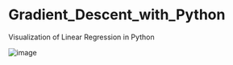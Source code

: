 # Gradient_Descent_with_Python
Visualization of Linear Regression in Python


![image](https://user-images.githubusercontent.com/56002246/147754184-fb46ca36-dc15-4931-adee-694732507b38.png)

